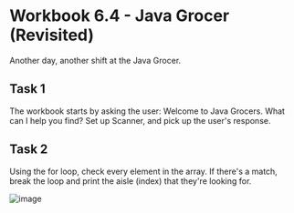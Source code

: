 # Workbook 6.4 - Java Grocer (Revisited)
Another day, another shift at the Java Grocer.

## Task 1
The workbook starts by asking the user: Welcome to Java Grocers. What can I help you find? Set up Scanner, and pick up the user's response.

## Task 2
Using the for loop, check every element in the array. If there's a match, break the loop and print the aisle (index) that they're looking for.

![image](https://firebasestorage.googleapis.com/v0/b/learnthepart-75aed.appspot.com/o/images%2Fe5c67c5e-3619-4ed4-b4df-8c4b8aa85715?alt=media&token=5c337399-ef72-4c42-853b-d59b29d452b1)
